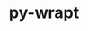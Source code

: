 ---
title: "py-wrapt"
layout: cache
categories: [package, develop-2023-09-03]
meta: {"versions": ["1.14.1"], "compilers": ["gcc@=11.3.0", "gcc@=7.3.1"], "oss": ["amzn2", "ubuntu22.04"], "platforms": ["linux"], "targets": ["aarch64", "neoverse_n1", "x86_64_v3"], "stacks": ["aws-isc", "aws-isc-aarch64", "ml-linux-x86_64-cpu", "ml-linux-x86_64-cuda", "ml-linux-x86_64-rocm", "root"], "num_specs": 6, "num_specs_by_stack": {"aws-isc-aarch64": 2, "root": 6, "aws-isc": 1, "ml-linux-x86_64-rocm": 3, "ml-linux-x86_64-cuda": 3, "ml-linux-x86_64-cpu": 3}}
spec_details: [{"hash": "72tcztk2uoquqxsxefnxseslkrjzkhou", "compiler": "gcc@=7.3.1", "versions": ["1.14.1"], "os": "amzn2", "platform": "linux", "target": "aarch64", "variants": ["build_system=python_pip"], "stacks": ["aws-isc-aarch64", "root"], "size": "-", "tarball": "https://binaries.spack.io/releases/develop-2023-09-03/build_cache/linux-amzn2-aarch64/gcc-7.3.1/py-wrapt-1.14.1/linux-amzn2-aarch64-gcc-7.3.1-py-wrapt-1.14.1-72tcztk2uoquqxsxefnxseslkrjzkhou.spack"}, {"hash": "t53royj4omsujwxgcbg6gwmlh73bbxkf", "compiler": "gcc@=7.3.1", "versions": ["1.14.1"], "os": "amzn2", "platform": "linux", "target": "neoverse_n1", "variants": ["build_system=python_pip"], "stacks": ["aws-isc-aarch64", "root"], "size": "-", "tarball": "https://binaries.spack.io/releases/develop-2023-09-03/build_cache/linux-amzn2-neoverse_n1/gcc-7.3.1/py-wrapt-1.14.1/linux-amzn2-neoverse_n1-gcc-7.3.1-py-wrapt-1.14.1-t53royj4omsujwxgcbg6gwmlh73bbxkf.spack"}, {"hash": "ldnxypgmue3fyh6wfb6aj4nv2tfvl5y2", "compiler": "gcc@=7.3.1", "versions": ["1.14.1"], "os": "amzn2", "platform": "linux", "target": "x86_64_v3", "variants": ["build_system=python_pip"], "stacks": ["root", "aws-isc"], "size": "-", "tarball": "https://binaries.spack.io/releases/develop-2023-09-03/build_cache/linux-amzn2-x86_64_v3/gcc-7.3.1/py-wrapt-1.14.1/linux-amzn2-x86_64_v3-gcc-7.3.1-py-wrapt-1.14.1-ldnxypgmue3fyh6wfb6aj4nv2tfvl5y2.spack"}, {"hash": "y3iqowibrluwgo5p72slnlqse3pwxzdz", "compiler": "gcc@=11.3.0", "versions": ["1.14.1"], "os": "ubuntu22.04", "platform": "linux", "target": "x86_64_v3", "variants": ["build_system=python_pip"], "stacks": ["root", "ml-linux-x86_64-rocm", "ml-linux-x86_64-cuda", "ml-linux-x86_64-cpu"], "size": "-", "tarball": "https://binaries.spack.io/releases/develop-2023-09-03/build_cache/linux-ubuntu22.04-x86_64_v3/gcc-11.3.0/py-wrapt-1.14.1/linux-ubuntu22.04-x86_64_v3-gcc-11.3.0-py-wrapt-1.14.1-y3iqowibrluwgo5p72slnlqse3pwxzdz.spack"}, {"hash": "qk2aftuak7w5ixjhdon3sgpjxpn2fif7", "compiler": "gcc@=11.3.0", "versions": ["1.14.1"], "os": "ubuntu22.04", "platform": "linux", "target": "x86_64_v3", "variants": ["build_system=python_pip"], "stacks": ["root", "ml-linux-x86_64-rocm", "ml-linux-x86_64-cuda", "ml-linux-x86_64-cpu"], "size": "-", "tarball": "https://binaries.spack.io/releases/develop-2023-09-03/build_cache/linux-ubuntu22.04-x86_64_v3/gcc-11.3.0/py-wrapt-1.14.1/linux-ubuntu22.04-x86_64_v3-gcc-11.3.0-py-wrapt-1.14.1-qk2aftuak7w5ixjhdon3sgpjxpn2fif7.spack"}, {"hash": "3gtgh75sglrcf4tqir4vvuwrp2khvxa7", "compiler": "gcc@=11.3.0", "versions": ["1.14.1"], "os": "ubuntu22.04", "platform": "linux", "target": "x86_64_v3", "variants": ["build_system=python_pip"], "stacks": ["root", "ml-linux-x86_64-rocm", "ml-linux-x86_64-cuda", "ml-linux-x86_64-cpu"], "size": "-", "tarball": "https://binaries.spack.io/releases/develop-2023-09-03/build_cache/linux-ubuntu22.04-x86_64_v3/gcc-11.3.0/py-wrapt-1.14.1/linux-ubuntu22.04-x86_64_v3-gcc-11.3.0-py-wrapt-1.14.1-3gtgh75sglrcf4tqir4vvuwrp2khvxa7.spack"}]
---